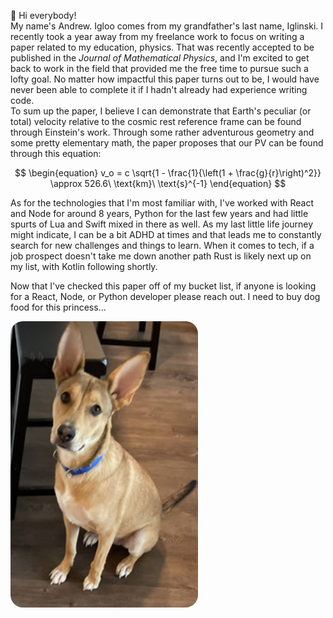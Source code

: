 
👋 Hi everybody!  
My name's Andrew. Igloo comes from my grandfather's last name, Iglinski. I recently took a year away from my freelance work to focus on writing a paper related to my education, physics. That was recently accepted to be published in the _Journal of Mathematical Physics_, and I'm excited to get back to work in the field that provided me the free time to pursue such a lofty goal. No matter how impactful this paper turns out to be, I would have never been able to complete it if I hadn't already had experience writing code.  
To sum up the paper, I believe I can demonstrate that Earth's peculiar (or total) velocity relative to the cosmic rest reference frame can be found through Einstein's work. Through some rather adventurous geometry and some pretty elementary math, the paper proposes that our PV can be found through this equation:  

$$
\begin{equation}
v_o = c \sqrt{1 - \frac{1}{\left(1 + \frac{g}{r}\right)^2}} \approx 526.6\ \text{km}\ \text{s}^{-1}
\end{equation}
$$

As for the technologies that I'm most familiar with, I've worked with React and Node for around 8 years, Python for the last few years and had little spurts of Lua and Swift mixed in there as well. As my last little life journey might indicate, I can be a bit ADHD at times and that leads me to constantly search for new challenges and things to learn. When it comes to tech, if a job prospect doesn't take me down another path Rust is likely next up on my list, with Kotlin following shortly.  

Now that I've checked this paper off of my bucket list, if anyone is looking for a React, Node, or Python developer please reach out. I need to buy dog food for this princess...

<img src="./Layla.jpg" width=300 align=left style="border-radius: 20px; margin: auto 30px auto auto">
